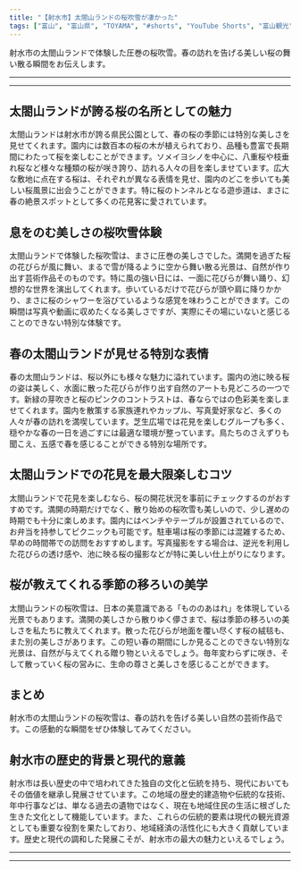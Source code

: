 ```yaml
---
title: "【射水市】太閤山ランドの桜吹雪が凄かった"
tags: ["富山", "富山県", "TOYAMA", "#shorts", "YouTube Shorts", "富山観光", "富山旅行", "北陸観光", "射水市", "新湊", "海王丸", "桜", "花見", "春", "富山県の観光スポット", "富山県でおすすめの場所", "富山県の見どころ"]
---
```


射水市の太閤山ランドで体験した圧巻の桜吹雪。春の訪れを告げる美しい桜の舞い散る瞬間をお伝えします。

---

<!-- 🎥 YouTube動画埋め込み -->
<!-- No YouTube URL provided -->

---

## 太閤山ランドが誇る桜の名所としての魅力

太閤山ランドは射水市が誇る県民公園として、春の桜の季節には特別な美しさを見せてくれます。園内には数百本の桜の木が植えられており、品種も豊富で長期間にわたって桜を楽しむことができます。ソメイヨシノを中心に、八重桜や枝垂れ桜など様々な種類の桜が咲き誇り、訪れる人々の目を楽しませています。広大な敷地に点在する桜は、それぞれが異なる表情を見せ、園内のどこを歩いても美しい桜風景に出会うことができます。特に桜のトンネルとなる遊歩道は、まさに春の絶景スポットとして多くの花見客に愛されています。

## 息をのむ美しさの桜吹雪体験

太閤山ランドで体験した桜吹雪は、まさに圧巻の美しさでした。満開を過ぎた桜の花びらが風に舞い、まるで雪が降るように空から舞い散る光景は、自然が作り出す芸術作品そのものです。特に風の強い日には、一面に花びらが舞い踊り、幻想的な世界を演出してくれます。歩いているだけで花びらが頭や肩に降りかかり、まさに桜のシャワーを浴びているような感覚を味わうことができます。この瞬間は写真や動画に収めたくなる美しさですが、実際にその場にいないと感じることのできない特別な体験です。

## 春の太閤山ランドが見せる特別な表情

春の太閤山ランドは、桜以外にも様々な魅力に溢れています。園内の池に映る桜の姿は美しく、水面に散った花びらが作り出す自然のアートも見どころの一つです。新緑の芽吹きと桜のピンクのコントラストは、春ならではの色彩美を楽しませてくれます。園内を散策する家族連れやカップル、写真愛好家など、多くの人々が春の訪れを満喫しています。芝生広場では花見を楽しむグループも多く、穏やかな春の一日を過ごすには最適な環境が整っています。鳥たちのさえずりも聞こえ、五感で春を感じることができる特別な場所です。

## 太閤山ランドでの花見を最大限楽しむコツ

太閤山ランドで花見を楽しむなら、桜の開花状況を事前にチェックするのがおすすめです。満開の時期だけでなく、散り始めの桜吹雪も美しいので、少し遅めの時期でも十分に楽しめます。園内にはベンチやテーブルが設置されているので、お弁当を持参してピクニックも可能です。駐車場は桜の季節には混雑するため、早めの時間帯での訪問をおすすめします。写真撮影をする場合は、逆光を利用した花びらの透け感や、池に映る桜の撮影などが特に美しい仕上がりになります。

## 桜が教えてくれる季節の移ろいの美学

太閤山ランドの桜吹雪は、日本の美意識である「もののあはれ」を体現している光景でもあります。満開の美しさから散りゆく儚さまで、桜は季節の移ろいの美しさを私たちに教えてくれます。散った花びらが地面を覆い尽くす桜の絨毯も、また別の美しさがあります。この短い春の期間にしか見ることのできない特別な光景は、自然が与えてくれる贈り物といえるでしょう。毎年変わらずに咲き、そして散っていく桜の営みに、生命の尊さと美しさを感じることができます。

## まとめ

射水市の太閤山ランドの桜吹雪は、春の訪れを告げる美しい自然の芸術作品です。この感動的な瞬間をぜひ体験してみてください。

## 射水市の歴史的背景と現代的意義

射水市は長い歴史の中で培われてきた独自の文化と伝統を持ち、現代においてもその価値を継承し発展させています。この地域の歴史的建造物や伝統的な技術、年中行事などは、単なる過去の遺物ではなく、現在も地域住民の生活に根ざした生きた文化として機能しています。また、これらの伝統的要素は現代の観光資源としても重要な役割を果たしており、地域経済の活性化にも大きく貢献しています。歴史と現代の調和した発展こそが、射水市の最大の魅力といえるでしょう。

---

<!-- 🗺 Googleマップ（自動表示: page.tsxで地域名から自動生成） -->

<!-- 📍 宿泊リンク（自動表示: page.tsxで地域別リンクを自動生成）
     - タイトルから地域名を抽出
     - JTB / 楽天トラベル / じゃらん / 一休.com 対応
     - 環境変数でプロバイダー切替可能
-->

<!-- 📚 関連記事（自動表示: page.tsxで同カテゴリから2件自動選択） -->

<!-- 🏷️ タグ（自動表示: page.tsxで記事最下部に自動配置） -->

---

<!--
【記事文字数ルール】
- 基本文字数: 最低1000文字以上
- 推奨文字数: 1000〜1500文字（スマホ読みやすさ最優先）
- 上限なし: 情報量的に必要な場合は1500文字や2000文字を超えても良い
- 判断基準: 読者にとって価値ある情報を過不足なく提供できる文字数

【記事構成の最終形】
1. タイトル・動画・本文
2. まとめ
3. Googleマップ（見出しなし、マップのみ自動表示）
4. **宿泊リンク（地域別自動生成）** ← 2025年10月7日追加
5. 関連記事（H3、同カテゴリから2件自動選択）
6. タグ（記事最下部に自動表示）
7. ナビゲーションボタン

【宿泊リンクシステム仕様】
- タイトルから地域名を自動抽出（【〇〇市】形式優先）
- 北陸地方地域辞書: 富山/石川/福井の主要都市対応
- 対応プロバイダー: JTB（既定）/ 楽天トラベル / じゃらん / 一休.com
- 環境変数で切替: NEXT_PUBLIC_DEFAULT_TRAVEL_PROVIDER
- URLテンプレート: 地域名自動エンコード + アフィリエイトID挿入
- 配置位置: Googleマップ直後、関連記事より前

【自動生成セクション】
※以下はpage.tsxで自動生成されるため、記事本文には含めない
- Googleマップ: タイトル【】内の地域名から生成
- 宿泊リンク: 地域名抽出 → Deeplink生成 → スタイル適用
- 関連記事: 同カテゴリから2件を自動選択・リンク化
- タグ: 記事データから最下部に自動配置

【削除済みセクション】
※アクセス方法・周辺情報・公式リンクセクションは不要（2025年10月5日削除）

【AdSense・アフィリエイト】
- Google AdSense: 全ページ自動読み込み（layout.tsx）
- アフィリエイトスクリプト: AffilScript（layout.tsx）
- data-affil属性での動的リンク変換機能あり（現在は宿泊リンクで代替）

【最終更新】2025年10月7日 - 地域別宿泊リンク自動生成システム実装
-->
